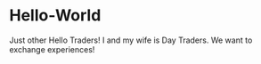 # Hello-World
Just other 
Hello Traders!
I and my wife is Day Traders.
We want to exchange experiences!
